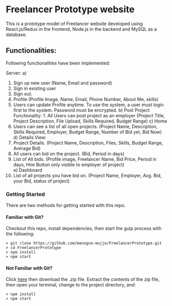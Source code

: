 # Freelancer Prototype website

This is a prototype model of Freelancer website developed using React.js/Redux in the frontend, Node.js in the backend and MySQL as a database.

## Functionalities:

Following functionalities have been implemented: 

Server:
a)
 1.  Sign up new user (Name, Email and password) 
 2.  Sign in existing user 
 3.  Sign out.  
 4.  Profile (Profile Image, Name, Email, Phone Number, About Me, skills) 
 5.  Users can update Profile anytime. To use the system, a user must login first to the system. Password must be encrypted. b) Post Project Functionality: 1. All Users can post project as an employer (Project Title, Project Description, File Upload, Skills Required, Budget Range) 
c)  Home  
  1. Users can see a list of all open projects. (Project Name, Description, Skills Required, Employer, Budget Range, Number of Bid yet, Bid Now) 
d)  Details View: 
  1. Project Details. (Project Name, Description, Files, Skills, Budget Range, Average Bid) 
  2. All users can bid on the project. (Bid, Period in days) 
  3. List of All bids. (Profile image, Freelancer Name, Bid Price, Period in days, Hire Button only visible to employer of project)       
e)  Dashboard  
  1. List of all projects you have bid on. (Project Name, Employer, Avg. Bid, your Bid, status of project) 

### Getting Started

There are two methods for getting started with this repo.

#### Familiar with Git?
Checkout this repo, install dependencies, then start the gulp process with the following:

```
> git clone https://github.com/manogna-mujje/FreelancerPrototype.git
> cd FreelancerPrototype
> npm install
> npm start
```

#### Not Familiar with Git?
Click [here](https://github.com/manogna-mujje/FreelancerPrototype/releases) then download the .zip file.  Extract the contents of the zip file, then open your terminal, change to the project directory, and:

```
> npm install
> npm start
```
